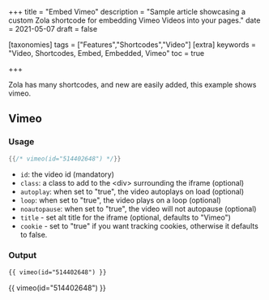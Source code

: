 +++
title = "Embed Vimeo"
description = "Sample article showcasing a custom Zola shortcode for embedding Vimeo Videos into your pages."
date = 2021-05-07
draft = false

[taxonomies]
tags = ["Features","Shortcodes","Video"]
[extra]
keywords = "Video, Shortcodes, Embed, Embedded, Vimeo"
toc = true
 
+++

Zola has many shortcodes, and new are easily added, this example shows vimeo.
<!-- more -->

## Vimeo

### Usage

```rs
{{/* vimeo(id="514402648") */}}
```

- `id`: the video id (mandatory)
- `class`: a class to add to the &lt;div&gt; surrounding the iframe (optional)
- `autoplay`: when set to "true", the video autoplays on load (optional)
- `loop`: when set to "true", the video plays on a loop (optional)
- `noautopause`: when set to "true", the video will not autopause (optional)
- `title` - set alt title for the iframe (optional, defaults to "Vimeo")
- `cookie` - set to "true" if you want tracking cookies, otherwise it defaults to false.

### Output

```html
{{ vimeo(id="514402648") }}
```
{{ vimeo(id="514402648") }}
